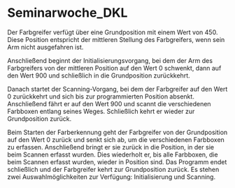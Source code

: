 # Seminarwoche_DKL

Der Farbgreifer verfügt über eine Grundposition mit einem Wert von 450. Diese Position entspricht der mittleren Stellung des Farbgreifers, wenn sein Arm nicht ausgefahren ist.

Anschließend beginnt der Initialisierungsvorgang, bei dem der Arm des Farbgreifers von der mittleren Position auf den Wert 0 schwenkt, dann auf den Wert 900 und schließlich in die Grundposition zurückkehrt.

Danach startet der Scanning-Vorgang, bei dem der Farbgreifer auf den Wert 0 zurückkehrt und sich bis zur programmierten Position absenkt. Anschließend fährt er auf den Wert 900 und scannt die verschiedenen Farbboxen entlang seines Weges. Schließlich kehrt er wieder zur Grundposition zurück.

Beim Starten der Farberkennung geht der Farbgreifer von der Grundposition auf den Wert 0 zurück und senkt sich ab, um die verschiedenen Farbboxen zu erfassen. Anschließend bringt er sie zurück in die Position, in der sie beim Scannen erfasst wurden. Dies wiederholt er, bis alle Farbboxen, die beim Scannen erfasst wurden, wieder in Position sind. Das Programm endet schließlich und der Farbgreifer kehrt zur Grundposition zurück. Es stehen zwei Auswahlmöglichkeiten zur Verfügung: Initialisierung und Scanning.
